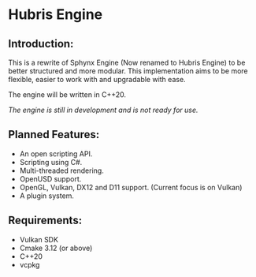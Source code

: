 # Hubris Engine
## Introduction:
This is a rewrite of Sphynx Engine (Now renamed to Hubris Engine) to be better structured and more modular.
This implementation aims to be more flexible, easier to work with and upgradable with ease. 

The engine will be written in C++20.

*The engine is still in development and is not ready for use.*
## Planned Features:
- An open scripting API.
- Scripting using C#.
- Multi-threaded rendering.
- OpenUSD support.
- OpenGL, Vulkan, DX12 and D11 support. (Current focus is on Vulkan)
- A plugin system.
## Requirements:
- Vulkan SDK
- Cmake 3.12 (or above)
- C++20
- vcpkg